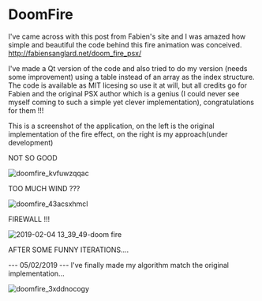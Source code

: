 # DoomFire

I've came across with this post from Fabien's site and I was amazed how simple and beautiful the code behind this fire animation was conceived.
http://fabiensanglard.net/doom_fire_psx/

I've made a Qt version of the code and also tried to do my version (needs some improvement) using a table instead of an array as the index structure. The code is available as MIT licesing so use it at will, but all credits go for Fabien and the original PSX author which is a genius (I could never see myself coming to such a simple yet clever implementation), congratulations for them !!!


This is a screenshot of the application, on the left is the original implementation of the fire effect, on the right is my approach(under development)

NOT SO GOOD

![doomfire_kvfuwzqqac](https://user-images.githubusercontent.com/2021800/52157218-9175f780-2674-11e9-8627-aed2bb7b1dc1.png)

TOO MUCH WIND ???

![doomfire_43acsxhmcl](https://user-images.githubusercontent.com/2021800/52294794-579d3d80-2961-11e9-87c6-8e41b5c8cd68.png)

FIREWALL !!!

![2019-02-04 13_39_49-doom fire](https://user-images.githubusercontent.com/2021800/52294766-43f1d700-2961-11e9-97e2-425f9231b83d.png)


AFTER SOME FUNNY ITERATIONS....

--- 05/02/2019 --- 
I've finally made my algorithm match the original implementation...

![doomfire_3xddnocogy](https://user-images.githubusercontent.com/2021800/52294797-5835d400-2961-11e9-931d-dfbe8724de46.png)
